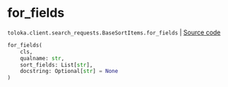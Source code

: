 # for_fields
`toloka.client.search_requests.BaseSortItems.for_fields` | [Source code](https://github.com/Toloka/toloka-kit/blob/v0.1.24/src/client/search_requests.py#L125)

```python
for_fields(
    cls,
    qualname: str,
    sort_fields: List[str],
    docstring: Optional[str] = None
)
```

